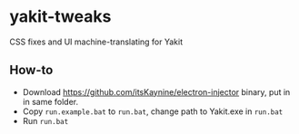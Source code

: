# yakit-tweaks
CSS fixes and UI machine-translating for Yakit

## How-to

- Download https://github.com/itsKaynine/electron-injector binary, put in in same folder.
- Copy `run.example.bat` to `run.bat`, change path to Yakit.exe in `run.bat`
- Run `run.bat`